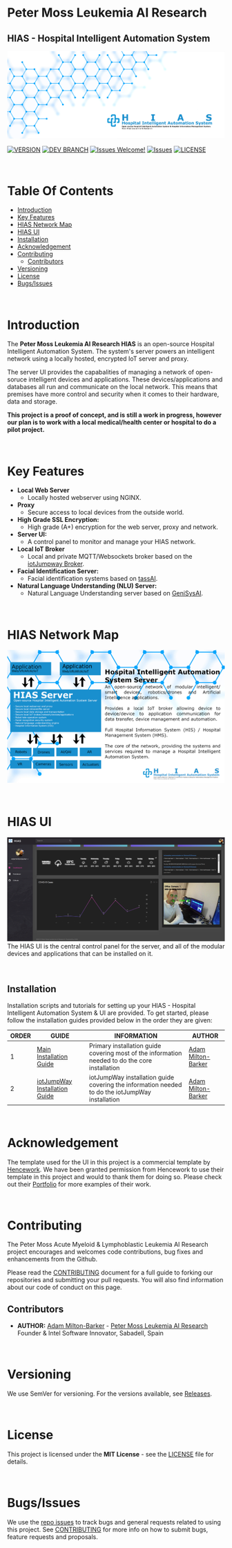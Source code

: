# Peter Moss Leukemia AI Research
## HIAS - Hospital Intelligent Automation System
[![HIAS - Hospital Intelligent Automation System](Media/Images/HIAS-Hospital-Intelligent-Automation-System.png)](https://github.com/LeukemiaAiResearch/HIAS)

[![VERSION](https://img.shields.io/badge/VERSION-0.0.0-blue.svg)](https://github.com/LeukemiaAiResearch/HIAS/tree/0.0.0) [![DEV BRANCH](https://img.shields.io/badge/DEV%20BRANCH-0.1.0-blue.svg)](https://github.com/LeukemiaAiResearch/HIAS/tree/0.1.0) [![Issues Welcome!](https://img.shields.io/badge/Contributions-Welcome-lightgrey.svg)](CONTRIBUTING.md)  [![Issues](https://img.shields.io/badge/Issues-Welcome-lightgrey.svg)](issues) [![LICENSE](https://img.shields.io/badge/LICENSE-MIT-blue.svg)](LICENSE)

&nbsp;

# Table Of Contents

- [Introduction](#introduction)
- [Key Features](#key-features)
- [HIAS Network Map](#hias-network-map)
- [HIAS UI](#hias-ui)
- [Installation](#installation)
- [Acknowledgement](#acknowledgement)
- [Contributing](#contributing)
    - [Contributors](#contributors)
- [Versioning](#versioning)
- [License](#license)
- [Bugs/Issues](#bugs-issues)

&nbsp;

# Introduction

The **Peter Moss Leukemia AI Research HIAS** is an open-source Hospital Intelligent Automation System. The system's server powers an intelligent network using a locally hosted, encrypted IoT server and proxy. 

The server UI provides the capabalities of managing a network of open-soruce intelligent devices and applications. These devices/applications and databases all run and communicate on the local network. This means that premises have more control and security when it comes to their hardware, data and storage.   

__This project is a proof of concept, and is still a work in progress, however our plan is to work with a local medical/health center or hospital to do a pilot project.__

&nbsp;

# Key Features

- **Local Web Server** 
    - Locally hosted webserver using NGINX.
- **Proxy**
    - Secure access to local devices from the outside world.
- **High Grade SSL Encryption:** 
    - High grade (A+) encryption for the web server, proxy and network.
- **Server UI:** 
    - A control panel to monitor and manage your HIAS network.
- **Local IoT Broker** 
    - Local and private MQTT/Websockets broker based on the  [iotJumpway Broker](https://github.com/iotJumpway/Broker "iotJumpway Broker").
- **Facial Identification Server:** 
    - Facial identification systems based on [tassAI](https://github.com/TASS-AI/Tass-History "tassAI").
- **Natural Language Understanding (NLU) Server:** 
    - Natural Language Understanding server based on [GeniSysAI](https://github.com/GeniSysAI/ "GeniSysAI").

&nbsp;

# HIAS Network Map
![GeniSys HIAS - Hospital Intelligent Automation System](Media/Images/HIAS-Network.png) 

&nbsp;

# HIAS UI
![HIAS UI](Media/Images/dashboard.png)
The HIAS UI is the central control panel for the server, and all of the modular devices and applications that can be installed on it.

&nbsp;

## Installation
Installation scripts and tutorials for setting up your HIAS - Hospital Intelligent Automation System & UI are provided. To get started, please follow the installation guides provided below in the order they are given:

| ORDER | GUIDE | INFORMATION | AUTHOR |
| ----- | ----- | ----------- | ------ |
| 1 | [Main Installation Guide](Documentation/Installation/Installation.md "Main Installation Guide") | Primary installation guide covering most of the information needed to do the core installation |  [Adam Milton-Barker](https://www.leukemiaresearchassociation.ai.com/team/adam-milton-barker "Adam Milton-Barker") |
| 2 | [iotJumpWay Installation Guide](Documentation/Installation/iotJumpWay.md "iotJumpWay Installation Guide") | iotJumpWay installation guide covering the information needed to do the iotJumpWay installation |  [Adam Milton-Barker](https://www.leukemiaresearchassociation.ai.com/team/adam-milton-barker "Adam Milton-Barker") |

&nbsp;

# Acknowledgement
The template used for the UI in this project is a commercial template by  [Hencework](https://hencework.com/ "Hencework"). We have been granted permission from Hencework to use their template in this project and would to thank them for doing so. Please check out their [Portfolio](https://themeforest.net/user/hencework/portfolio "Portfolio") for more examples of their work.

&nbsp;

# Contributing

The Peter Moss Acute Myeloid & Lymphoblastic Leukemia AI Research project encourages and welcomes code contributions, bug fixes and enhancements from the Github.

Please read the [CONTRIBUTING](CONTRIBUTING.md "CONTRIBUTING") document for a full guide to forking our repositories and submitting your pull requests. You will also find information about our code of conduct on this page.

## Contributors

- **AUTHOR:** [Adam Milton-Barker](https://www.leukemiaresearchassociation.ai.com/team/adam-milton-barker "Adam Milton-Barker") - [Peter Moss Leukemia AI Research](https://www.leukemiaresearchassociation.ai "Peter Moss Leukemia AI Research") Founder & Intel Software Innovator, Sabadell, Spain

&nbsp;

# Versioning

We use SemVer for versioning. For the versions available, see [Releases](releases "Releases").

&nbsp;

# License

This project is licensed under the **MIT License** - see the [LICENSE](LICENSE "LICENSE") file for details.

&nbsp;

# Bugs/Issues

We use the [repo issues](issues "repo issues") to track bugs and general requests related to using this project. See [CONTRIBUTING](CONTRIBUTING.md "CONTRIBUTING") for more info on how to submit bugs, feature requests and proposals.